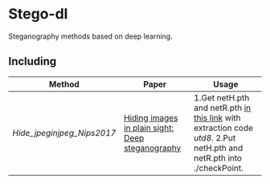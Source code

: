 # Stego-dl
Steganography methods based on deep learning.
## Including
|Method|Paper|Usage|
|---|---|---|
|*Hide_jpeginjpeg_Nips2017*|[Hiding images in plain sight: Deep steganography](https://proceedings.neurips.cc/paper/2017/file/838e8afb1ca34354ac209f53d90c3a43-Paper.pdf)|1.Get netH.pth and netR.pth [in this link](https://pan.baidu.com/s/1G1mobHsVxBkuDQBAZE2wNQ) with extraction code *utd8*. 2.Put netH.pth and netR.pth into ./checkPoint.|
